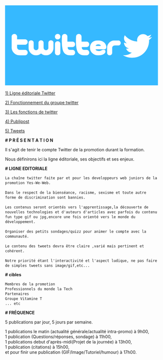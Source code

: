 ![image_twitter](image/twitter-logo.jpg)

[1) Ligne éditoriale Twitter](https://github.com/yes-we-web/twitter/blob/master/Documents/ligne_editoriale_twitter%20.pdf)

[2) Fonctionnement du groupe twitter](https://github.com/yes-we-web/twitter/blob/master/Documents/Fonctionnement%20du%20groupe%20Twitter.pdf)

[3) Les fonctions de twitter](https://github.com/yes-we-web/twitter/blob/master/Documents/twitter-fonctions.md)


[4) Publipost](https://github.com/yes-we-web/twitter/blob/master/Documents/publipost.md)

[5) Tweets](https://github.com/yes-we-web/twitter/blob/master/Documents/tweets/tweet)



**# P R É S E N T A T I O N**

Il s'agit de tenir le compte Twitter de la promotion durant la formation.

Nous définirons ici la ligne éditoriale, ses objectifs et ses enjeux.


**# LIGNE EDITORIALE**

    La chaîne twitter faite par et pour les developpeurs web juniors de la promotion Yes-We-Web.

    Dans le respect de la bienséance, racisme, sexisme et toute autre forme de discrimination sont bannies.

    Les contenus seront orientés vers l'apprentissage,la découverte de nouvelles technologies et d'auteurs d'articles avec parfois du contenu fun type gif ou jpg,encore une fois orienté vers le monde du  développement.

    Organiser des petits sondages/quizz pour animer le compte avec la communauté.

    Le contenu des tweets devra être claire ,varié mais pertinent et cohérent.

    Notre priorité étant l'interactivité et l'aspect ludique, ne pas faire de simples tweets sans image/gif,etc...

**# cibles**

    Membres de la promotion
    Professionnels du monde la Tech
    Partenaires
    Groupe Vitamine T
    ... etc

**# FRÉQUENCE**

5 publications par jour, 5 jours par semaine.

1 publications le matin (actualité générale/actualité intra-promo) à 9h00,   
1 publication (Questions/réponses, sondage) à 11h00,    
1 publications debut d'après-midi(Projet de la journée) à 13h00,   
1 publication (citations) à 15h00,   
et pour finir une publication (GIF/Image/Tutoriel/humour) à 17h00.


